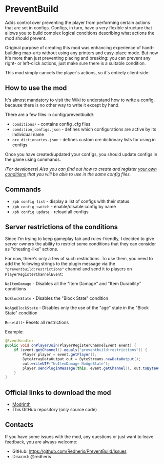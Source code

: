 # PreventBuild

Adds control over preventing the player from performing certain actions that are set in configs. Configs, in turn, have a very flexible structure that allows you to build complex logical conditions describing what actions the mod should prevent.

Original purpose of creating this mod was enhancing experience of hand-building map-arts without using any printers and easy-place mode. But now it's more than just preventing placing and breaking: you can prevent any right- or left-click actions, just make sure there is a suitable condition.

This mod simply cancels the player's actions, so it's entirely client-side.

## How to use the mod

It's almost mandatory to visit the [Wiki](https://github.com/Redheris/PreventBuild/wiki) to understand how to write a config, because there is no other way to write it except by hand.

There are a few files in config/preventbuild/:
- `conditions/` - contains config .cfg files
- `condition_configs.json` - defines which configurations are active by its individual name
- `ore_dictionaries.json` - defines custom ore dictionary lists for using in configs

Once you have created/updated your configs, you should update configs in the game using commands.

*(For developers) Also you can find out how to create and register [your own conditions](https://github.com/Redheris/PreventBuild/wiki/(For-deveolpers)-Condition-Registry) that you will be able to use in the same config files.*

## Commands
- `/pb config list` - display a list of configs with their status
- `/pb config switch` <name> - enable/disable config by name
- `/pb config update` - reload all configs

## Server restrictions of the conditions
Since I'm trying to keep gameplay fair and rules-friendly, I decided to give server owners the ability to restrict
some conditions that they can consider as "cheating-like" actions.

For now, there's only a few of such restrictions. To use them, you need to add the following strings to the plugin
message via the `"preventbuild:restrictions"` channel and send it to players on `PlayerRegisterChannelEvent`:

`NoItemDamage` - Disables all the "Item Damage" and "Item Durability" conditions

`NoBlockState` - Disables the "Block State" condition

`NoAgeBlockState` - Disables only the use of the "age" state in the "Block State" condition

`ResetAll`- Resets all restrictions

Example:

```java
@EventHandler
public void onPlayerJoin(PlayerRegisterChannelEvent event) {
	if (event.getChannel().equals("preventbuild:restrictions")) {
		Player player = event.getPlayer();
		ByteArrayDataOutput out = ByteStreams.newDataOutput();
		out.writeUTF("NoItemDamage NoAgeState");
		player.sendPluginMessage(this, event.getChannel(), out.toByteArray());
	}
}
```

## Official links to download the mod
- [Modrinth](https://modrinth.com/project/VYOvHxMm)
- This GitHub repository (only source code)

## Contacts
If you have some issues with the mod, any questions or just want to leave feedback, you are always welcome:
- GitHub: https://github.com/Redheris/PreventBuild/issues
- Discord: @redheris
